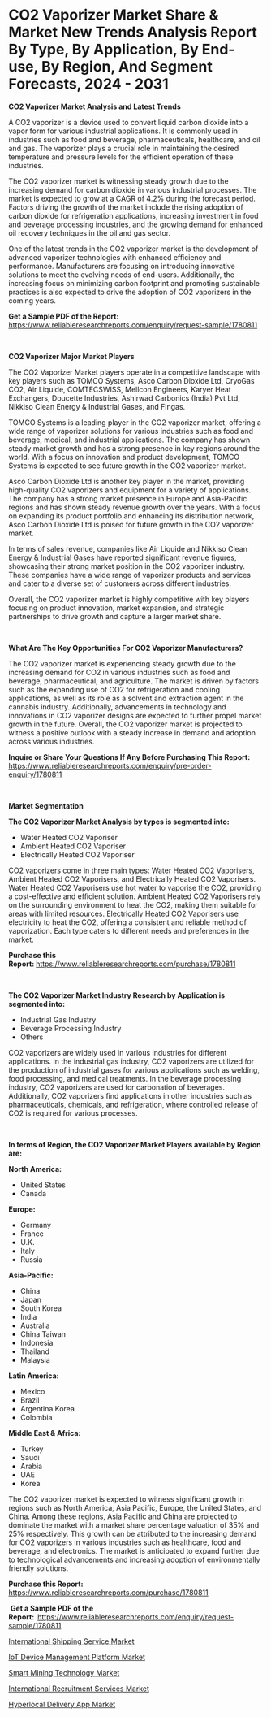 <p><h1>CO2 Vaporizer Market Share & Market New Trends Analysis Report By Type, By Application, By End-use, By Region, And Segment Forecasts, 2024 - 2031</h1></p><p><strong>CO2 Vaporizer Market Analysis and Latest Trends</strong></p>
<p><p>A CO2 vaporizer is a device used to convert liquid carbon dioxide into a vapor form for various industrial applications. It is commonly used in industries such as food and beverage, pharmaceuticals, healthcare, and oil and gas. The vaporizer plays a crucial role in maintaining the desired temperature and pressure levels for the efficient operation of these industries.</p><p>The CO2 vaporizer market is witnessing steady growth due to the increasing demand for carbon dioxide in various industrial processes. The market is expected to grow at a CAGR of 4.2% during the forecast period. Factors driving the growth of the market include the rising adoption of carbon dioxide for refrigeration applications, increasing investment in food and beverage processing industries, and the growing demand for enhanced oil recovery techniques in the oil and gas sector.</p><p>One of the latest trends in the CO2 vaporizer market is the development of advanced vaporizer technologies with enhanced efficiency and performance. Manufacturers are focusing on introducing innovative solutions to meet the evolving needs of end-users. Additionally, the increasing focus on minimizing carbon footprint and promoting sustainable practices is also expected to drive the adoption of CO2 vaporizers in the coming years.</p></p>
<p><strong>Get a Sample PDF of the Report:&nbsp;</strong> <a href="https://www.reliableresearchreports.com/enquiry/request-sample/1780811">https://www.reliableresearchreports.com/enquiry/request-sample/1780811</a></p>
<p>&nbsp;</p>
<p><strong>CO2 Vaporizer Major Market Players</strong></p>
<p><p>The CO2 Vaporizer Market players operate in a competitive landscape with key players such as TOMCO Systems, Asco Carbon Dioxide Ltd, CryoGas CO2, Air Liquide, COMTECSWISS, Mellcon Engineers, Karyer Heat Exchangers, Doucette Industries, Ashirwad Carbonics (India) Pvt Ltd, Nikkiso Clean Energy & Industrial Gases, and Fingas.</p><p>TOMCO Systems is a leading player in the CO2 vaporizer market, offering a wide range of vaporizer solutions for various industries such as food and beverage, medical, and industrial applications. The company has shown steady market growth and has a strong presence in key regions around the world. With a focus on innovation and product development, TOMCO Systems is expected to see future growth in the CO2 vaporizer market.</p><p>Asco Carbon Dioxide Ltd is another key player in the market, providing high-quality CO2 vaporizers and equipment for a variety of applications. The company has a strong market presence in Europe and Asia-Pacific regions and has shown steady revenue growth over the years. With a focus on expanding its product portfolio and enhancing its distribution network, Asco Carbon Dioxide Ltd is poised for future growth in the CO2 vaporizer market.</p><p>In terms of sales revenue, companies like Air Liquide and Nikkiso Clean Energy & Industrial Gases have reported significant revenue figures, showcasing their strong market position in the CO2 vaporizer industry. These companies have a wide range of vaporizer products and services and cater to a diverse set of customers across different industries.</p><p>Overall, the CO2 vaporizer market is highly competitive with key players focusing on product innovation, market expansion, and strategic partnerships to drive growth and capture a larger market share.</p></p>
<p>&nbsp;</p>
<p><strong>What Are The Key Opportunities For CO2 Vaporizer Manufacturers?</strong></p>
<p><p>The CO2 vaporizer market is experiencing steady growth due to the increasing demand for CO2 in various industries such as food and beverage, pharmaceutical, and agriculture. The market is driven by factors such as the expanding use of CO2 for refrigeration and cooling applications, as well as its role as a solvent and extraction agent in the cannabis industry. Additionally, advancements in technology and innovations in CO2 vaporizer designs are expected to further propel market growth in the future. Overall, the CO2 vaporizer market is projected to witness a positive outlook with a steady increase in demand and adoption across various industries.</p></p>
<p><strong>Inquire or Share Your Questions If Any Before Purchasing This Report:</strong> <a href="https://www.reliableresearchreports.com/enquiry/pre-order-enquiry/1780811">https://www.reliableresearchreports.com/enquiry/pre-order-enquiry/1780811</a></p>
<p>&nbsp;</p>
<p><strong>Market Segmentation</strong></p>
<p><strong>The CO2 Vaporizer Market Analysis by types is segmented into:</strong></p>
<p><ul><li>Water Heated CO2 Vaporiser</li><li>Ambient Heated CO2 Vaporiser</li><li>Electrically Heated CO2 Vaporiser</li></ul></p>
<p><p>CO2 vaporizers come in three main types: Water Heated CO2 Vaporisers, Ambient Heated CO2 Vaporisers, and Electrically Heated CO2 Vaporisers. Water Heated CO2 Vaporisers use hot water to vaporise the CO2, providing a cost-effective and efficient solution. Ambient Heated CO2 Vaporisers rely on the surrounding environment to heat the CO2, making them suitable for areas with limited resources. Electrically Heated CO2 Vaporisers use electricity to heat the CO2, offering a consistent and reliable method of vaporization. Each type caters to different needs and preferences in the market.</p></p>
<p><strong>Purchase this Report:&nbsp;</strong><a href="https://www.reliableresearchreports.com/purchase/1780811">https://www.reliableresearchreports.com/purchase/1780811</a></p>
<p>&nbsp;</p>
<p><strong>The CO2 Vaporizer Market Industry Research by Application is segmented into:</strong></p>
<p><ul><li>Industrial Gas Industry</li><li>Beverage Processing Industry</li><li>Others</li></ul></p>
<p><p>CO2 vaporizers are widely used in various industries for different applications. In the industrial gas industry, CO2 vaporizers are utilized for the production of industrial gases for various applications such as welding, food processing, and medical treatments. In the beverage processing industry, CO2 vaporizers are used for carbonation of beverages. Additionally, CO2 vaporizers find applications in other industries such as pharmaceuticals, chemicals, and refrigeration, where controlled release of CO2 is required for various processes.</p></p>
<p>&nbsp;</p>
<p><strong>In terms of Region, the CO2 Vaporizer Market Players available by Region are:</strong></p>
<p>
    <p> <strong> North America: </strong>
        <ul>
            <li>United States</li>
            <li>Canada</li>
        </ul>
        </p> 
    <p> <strong> Europe: </strong>
        <ul>
            <li>Germany</li>
            <li>France</li>
            <li>U.K.</li>
            <li>Italy</li>
            <li>Russia</li>
        </ul>
        </p> 
    <p> <strong> Asia-Pacific: </strong>
        <ul>
            <li>China</li>
            <li>Japan</li>
            <li>South Korea</li>
            <li>India</li>
            <li>Australia</li>
            <li>China Taiwan</li>
            <li>Indonesia</li>
            <li>Thailand</li>
            <li>Malaysia</li>
        </ul>
        </p> 
    <p> <strong> Latin America: </strong>
        <ul>
            <li>Mexico</li>
            <li>Brazil</li>
            <li>Argentina Korea</li>
            <li>Colombia</li>
        </ul>
        </p> 
    <p> <strong> Middle East & Africa: </strong>
        <ul>
            <li>Turkey</li>
            <li>Saudi</li>
            <li>Arabia</li>
            <li>UAE</li>
            <li>Korea</li>
        </ul>
    </p>
    </p>
<p><p>The CO2 vaporizer market is expected to witness significant growth in regions such as North America, Asia Pacific, Europe, the United States, and China. Among these regions, Asia Pacific and China are projected to dominate the market with a market share percentage valuation of 35% and 25% respectively. This growth can be attributed to the increasing demand for CO2 vaporizers in various industries such as healthcare, food and beverage, and electronics. The market is anticipated to expand further due to technological advancements and increasing adoption of environmentally friendly solutions.</p></p>
<p><strong>Purchase this Report: </strong><a href="https://www.reliableresearchreports.com/purchase/1780811">https://www.reliableresearchreports.com/purchase/1780811</a></p>
<p>&nbsp;<strong>Get a Sample PDF of the Report:&nbsp;&nbsp;</strong><a href="https://www.reliableresearchreports.com/enquiry/request-sample/1780811">https://www.reliableresearchreports.com/enquiry/request-sample/1780811</a></p>
<p><strong></strong></p>
<p><p><a href="https://medium.com/@scotpurdy654/international-shipping-service-market-insight-market-trends-growth-forecasted-from-2024-to-2031-a24aded20289">International Shipping Service Market</a></p><p><a href="https://medium.com/@scotpurdy654/iot-device-management-platform-market-insight-market-trends-growth-forecasted-from-2024-to-2031-77269822ce7a">IoT Device Management Platform Market</a></p><p><a href="https://medium.com/@scotpurdy654/smart-mining-technology-market-the-key-to-successful-business-strategy-forecast-till-2031-df19c6d17ce7">Smart Mining Technology Market</a></p><p><a href="https://medium.com/@scotpurdy654/international-recruitment-services-market-comprehensive-assessment-by-type-application-and-5b84d1e26b56">International Recruitment Services Market</a></p><p><a href="https://medium.com/@scotpurdy654/hyperlocal-delivery-app-market-size-market-outlook-and-market-forecast-2024-to-2031-e3dbb85a4c30">Hyperlocal Delivery App Market</a></p></p>